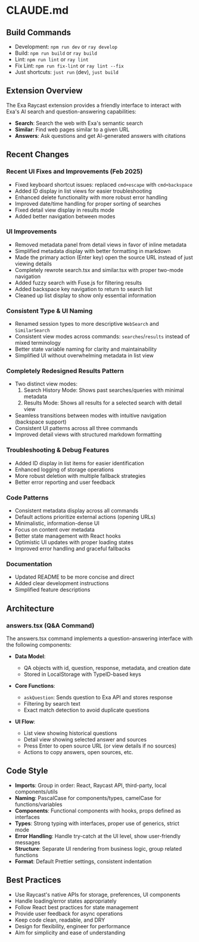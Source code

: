 # CLAUDE.md

## Build Commands
- Development: `npm run dev` or `ray develop`
- Build: `npm run build` or `ray build`
- Lint: `npm run lint` or `ray lint` 
- Fix Lint: `npm run fix-lint` or `ray lint --fix`
- Just shortcuts: `just run` (dev), `just build`

## Extension Overview

The Exa Raycast extension provides a friendly interface to interact with Exa's AI search and question-answering capabilities:

- **Search**: Search the web with Exa's semantic search
- **Similar**: Find web pages similar to a given URL
- **Answers**: Ask questions and get AI-generated answers with citations

## Recent Changes

### Recent UI Fixes and Improvements (Feb 2025)
- Fixed keyboard shortcut issues: replaced `cmd+escape` with `cmd+backspace`
- Added ID display in list views for easier troubleshooting
- Enhanced delete functionality with more robust error handling
- Improved date/time handling for proper sorting of searches
- Fixed detail view display in results mode
- Added better navigation between modes

### UI Improvements
- Removed metadata panel from detail views in favor of inline metadata
- Simplified metadata display with better formatting in markdown
- Made the primary action (Enter key) open the source URL instead of just viewing details
- Completely rewrote search.tsx and similar.tsx with proper two-mode navigation
- Added fuzzy search with Fuse.js for filtering results
- Added backspace key navigation to return to search list
- Cleaned up list display to show only essential information

### Consistent Type & UI Naming
- Renamed session types to more descriptive `WebSearch` and `SimilarSearch`
- Consistent view modes across commands: `searches`/`results` instead of mixed terminology
- Better state variable naming for clarity and maintainability
- Simplified UI without overwhelming metadata in list view

### Completely Redesigned Results Pattern
- Two distinct view modes:
  1. Search History Mode: Shows past searches/queries with minimal metadata
  2. Results Mode: Shows all results for a selected search with detail view
- Seamless transitions between modes with intuitive navigation (backspace support)
- Consistent UI patterns across all three commands
- Improved detail views with structured markdown formatting

### Troubleshooting & Debug Features
- Added ID display in list items for easier identification
- Enhanced logging of storage operations
- More robust deletion with multiple fallback strategies
- Better error reporting and user feedback

### Code Patterns
- Consistent metadata display across all commands
- Default actions prioritize external actions (opening URLs)
- Minimalistic, information-dense UI
- Focus on content over metadata
- Better state management with React hooks
- Optimistic UI updates with proper loading states
- Improved error handling and graceful fallbacks

### Documentation
- Updated README to be more concise and direct
- Added clear development instructions
- Simplified feature descriptions

## Architecture

### answers.tsx (Q&A Command)

The answers.tsx command implements a question-answering interface with the following components:

- **Data Model**:
  - QA objects with id, question, response, metadata, and creation date
  - Stored in LocalStorage with TypeID-based keys  

- **Core Functions**:
  - `askQuestion`: Sends question to Exa API and stores response
  - Filtering by search text
  - Exact match detection to avoid duplicate questions

- **UI Flow**:
  - List view showing historical questions
  - Detail view showing selected answer and sources
  - Press Enter to open source URL (or view details if no sources)
  - Actions to copy answers, open sources, etc.

## Code Style
- **Imports**: Group in order: React, Raycast API, third-party, local components/utils
- **Naming**: PascalCase for components/types, camelCase for functions/variables
- **Components**: Functional components with hooks, props defined as interfaces
- **Types**: Strong typing with interfaces, proper use of generics, strict mode
- **Error Handling**: Handle try-catch at the UI level, show user-friendly messages
- **Structure**: Separate UI rendering from business logic, group related functions
- **Format**: Default Prettier settings, consistent indentation

## Best Practices
- Use Raycast's native APIs for storage, preferences, UI components
- Handle loading/error states appropriately
- Follow React best practices for state management
- Provide user feedback for async operations
- Keep code clean, readable, and DRY
- Design for flexibility, engineer for performance
- Aim for simplicity and ease of understanding